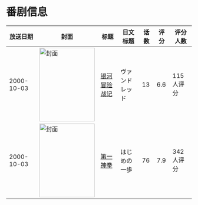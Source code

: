 # 番剧信息

|放送日期|封面|标题|日文标题|话数|评分|评分人数|
|---|---|---|---|---|---|---|
|2000-10-03|<img src="https://lain.bgm.tv/pic/cover/c/3b/03/8700_720Af.jpg" alt="封面" style="width:150px;height:200px;object-fit:cover;">|[银河冒险战记](https://bangumi.tv/subject/8700)|ヴァンドレッド|13|6.6|115人评分|
|2000-10-03|<img src="https://lain.bgm.tv/pic/cover/c/4c/fb/10419_9Z98T.jpg" alt="封面" style="width:150px;height:200px;object-fit:cover;">|[第一神拳](https://bangumi.tv/subject/10419)|はじめの一歩|76|7.9|342人评分|
